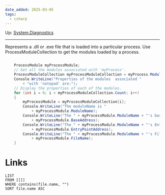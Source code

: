 ```yaml
---
date_added: 2025-03-05
tags:
  - csharp
---
```

Up: [System.Diagnostics](System.Diagnostics.md)
___
Represents a .dll or .exe file that is loaded into a particular process. Use ProcessModuleCollection to get the modules loaded by a process.

```cs

    ProcessModule myProcessModule;
    // Get all the modules associated with 'myProcess'.
    ProcessModuleCollection myProcessModuleCollection = myProcess.Modules;
    Console.WriteLine("Properties of the modules  associated "
        + "with 'notepad' are:");
    // Display the properties of each of the modules.
    for (int i = 0; i < myProcessModuleCollection.Count; i++)
    {
        myProcessModule = myProcessModuleCollection[i];
        Console.WriteLine("The moduleName is "
            + myProcessModule.ModuleName);
        Console.WriteLine("The " + myProcessModule.ModuleName + "'s base address is: "
            + myProcessModule.BaseAddress);
        Console.WriteLine("The " + myProcessModule.ModuleName + "'s Entry point address is: "
            + myProcessModule.EntryPointAddress);
        Console.WriteLine("The " + myProcessModule.ModuleName + "'s File name is: "
            + myProcessModule.FileName);
    }
```
# Links
```dataview
LIST
FROM [[]]
WHERE contains(file.name, "")
SORT file.name ASC
```
